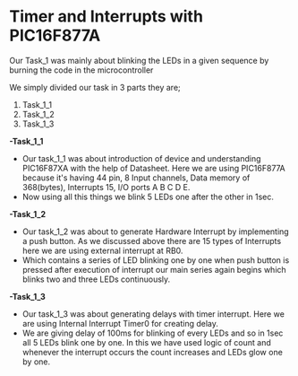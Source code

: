 # Timer and Interrupts with PIC16F877A

Our Task_1 was mainly about blinking the LEDs in a given sequence by burning the code in the microcontroller

We simply divided our task in 3 parts they are;
1. Task_1_1
2. Task_1_2
3. Task_1_3<br/>

**-Task_1_1**

* Our task_1_1 was about introduction of device and understanding PIC16F87XA with the help of Datasheet. Here we are using PIC16F877A because it's having 44 pin, 8 Input channels, Data memory of 368(bytes), Interrupts 15, I/O ports A B C D E.
* Now using all this things we blink 5 LEDs one after the other in 1sec.<br/> 

**-Task_1_2**
  
* Our task_1_2 was about to generate Hardware Interrupt by implementing a push button. As we discussed above there are 15 types of Interrupts here we are using external interrupt at RB0.
* Which contains a series of LED blinking one by one when push button is pressed after execution of interrupt our main series again begins which blinks two and three LEDs continuously.<br/>

**-Task_1_3**
  
* Our task_1_3 was about generating delays with timer interrupt. Here we are using Internal Interrupt Timer0 for creating delay.
* We are giving delay of 100ms for blinking of every LEDs and so in 1sec all 5 LEDs blink one by one. In this we have used logic of count and whenever the interrupt occurs the count increases and LEDs glow one by one. 
